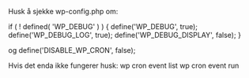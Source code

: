 Husk å sjekke wp-config.php om:

if ( ! defined( 'WP_DEBUG' ) ) {
	define('WP_DEBUG', true);
	define('WP_DEBUG_LOG', true);
	define('WP_DEBUG_DISPLAY', false);
}

og 
define('DISABLE_WP_CRON', false);

Hvis det enda ikke fungerer husk:
wp cron event list
wp cron event run 
